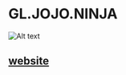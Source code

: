 # GL.JOJO.NINJA

![Alt text](http://jojo.ninja/share/gl.jojo.ninja.jpg "thumb")

## [website](http://gl.jojo.ninja)
